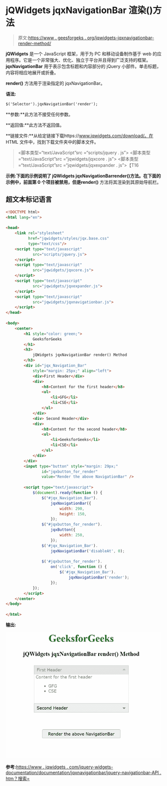 # jQWidgets jqxNavigationBar 渲染()方法

> 原文:[https://www . geesforgeks . org/jqwidgets-jqxnavigationbar-render-method/](https://www.geeksforgeeks.org/jqwidgets-jqxnavigationbar-render-method/)

**jQWidgets** 是一个 JavaScript 框架，用于为 PC 和移动设备制作基于 web 的应用程序。它是一个非常强大、优化、独立于平台并且得到广泛支持的框架。 **jqxNavigationBar** 用于表示包含标题和内容部分的 jQuery 小部件。单击标题，内容将相应地展开或折叠。

**render()** 方法用于渲染指定的 jqxNavigationBar。

**语法:**

```html
$('Selector').jqxNavigationBar('render'); 
```

**参数:**此方法不接受任何参数。

**返回值:**此方法不返回值。

**链接文件:**从给定链接下载https://www.jqwidgets.com/download/。在 HTML 文件中，找到下载文件夹中的脚本文件。

> <link rel="”stylesheet”" href="”jqwidgets/styles/jqx.base.css”" type="”text/css”">
> <脚本类型=“text/JavaScript”src =“scripts/jquery . js”></脚本>
> <脚本类型=“text/JavaScript”src =“jqwidgets/jqxcore . js”></脚本>
> <脚本类型=“text/JavaScript”src =“jqwidgets/jqxexpander . js”>【T16

**示例:**下面的示例说明了 jQWidgets jqxNavigationBar**render()**方法。在下面的示例中，前面第 0 个项目被禁用，但是**render()** 方法将其渲染到其原始导航栏。

## 超文本标记语言

```html
<!DOCTYPE html>
<html lang="en">

<head>
    <link rel="stylesheet" 
          href="jqwidgets/styles/jqx.base.css"
          type="text/css"/>
    <script type="text/javascript" 
            src="scripts/jquery.js">
    </script>
    <script type="text/javascript" 
            src="jqwidgets/jqxcore.js">
    </script>
    <script type="text/javascript" 
            src="jqwidgets/jqxexpander.js">
    </script>
    <script type="text/javascript" 
            src="jqwidgets/jqxnavigationbar.js">
    </script>
</head>

<body>
    <center>
        <h1 style="color: green;">
            GeeksforGeeks
        </h1>
        <h3>
            jQWidgets jqxNavigationBar render() Method
        </h3>
        <div id="jqx_Navigation_Bar" 
            style="margin: 25px;" align="left">
            <div>First Header</div>
            <div>
                <h8>Content for the first header</h8>
                <ul>
                    <li>GFG</li>
                    <li>CSE</li>
                </ul>
            </div>
            <div> Second Header</div>
            <div>
                <h8>Content for the second header</h8>
                <ul>
                    <li>GeeksforGeeks</li>
                    <li>CSE</li>
                </ul>
            </div>
        </div>
        <input type="button" style="margin: 29px;" 
                id="jqxbutton_for_render" 
                value="Render the above NavigationBar" />

        <script type="text/javascript">
            $(document).ready(function () {
                $("#jqx_Navigation_Bar").
                    jqxNavigationBar({
                        width: 290,
                        height: 150,
                    });
                $("#jqxbutton_for_render").
                    jqxButton({
                        width: 250,
                    });
                $('#jqx_Navigation_Bar').
                    jqxNavigationBar('disableAt', 0);

                $('#jqxbutton_for_render').
                    on('click', function () {
                        $('#jqx_Navigation_Bar').
                            jqxNavigationBar('render');
                    });
            });
        </script>
    </center>
</body>

</html>
```

**输出:**

![](img/bb1fbc0fef23ae1e065ccd4162bf6055.png)

**参考:**[https://www . jqwidgets . com/jquery-widgets-documentation/documentation/jqxnavigationbar/jquery-navigationbar-API . htm？搜索=](https://www.jqwidgets.com/jquery-widgets-documentation/documentation/jqxnavigationbar/jquery-navigationbar-api.htm?search=)